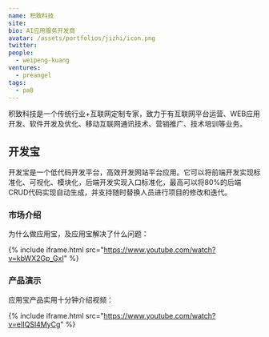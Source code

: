 ```yaml
---
name: 积致科技
site: 
bio: AI应用服务开发商
avatar: /assets/portfolios/jizhi/icon.png
twitter: 
people:
  - weipeng-kuang
ventures:
  - preangel
tags:
  - pa8
---
```


积致科技是一个传统行业+互联网定制专家，致力于有互联网平台运营、WEB应用开发、软件开发及优化、移动互联网通讯技术、营销推广、技术培训等业务。

## 开发宝

开发宝是一个低代码开发平台，高效开发网站平台应用。它可以将前端开发实现标准化、可视化、模块化，后端开发实现入口标准化，最高可以将80%的后端CRUD代码实现自动生成，并支持随时替换人员进行项目的修改和迭代。

### 市场介绍

为什么做应用宝，及应用宝解决了什么问题：

{% include iframe.html src="https://www.youtube.com/watch?v=kbWX2Gp_GxI" %}

### 产品演示

应用宝产品实用十分钟介绍视频：

{% include iframe.html src="https://www.youtube.com/watch?v=eIIQSl4MyCg" %}
